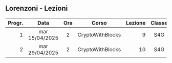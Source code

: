 ## Lorenzoni - Lezioni

|Progr.| Data | Ora | Corso | Lezione | Classe |
|--:|:-:|:-:|:-:|--:|:-:|
|1|mar 15/04/2025|2|CryptoWithBlocks|9|S4G|
|2|mar 29/04/2025|2|CryptoWithBlocks|10|S4G|


